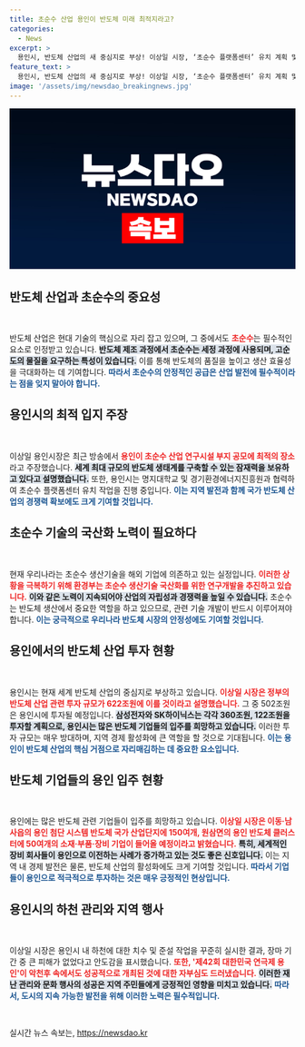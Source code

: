 ```yaml
---
title: 초순수 산업 용인이 반도체 미래 최적지라고?
categories:
  - News
excerpt: >
  용인시, 반도체 산업의 새 중심지로 부상! 이상일 시장, ‘초순수 플랫폼센터’ 유치 계획 및 대규모 투자 확정 소개. 정부 지원과 함께 명지대, 환경진흥원과 협력 추진 중!
feature_text: >
  용인시, 반도체 산업의 새 중심지로 부상! 이상일 시장, ‘초순수 플랫폼센터’ 유치 계획 및 대규모 투자 확정 소개. 정부 지원과 함께 명지대, 환경진흥원과 협력 추진 중!
image: '/assets/img/newsdao_breakingnews.jpg'
---
```


<p><img src="/assets/img/newsdao_breakingnews.jpg" alt="koreaapp 속보" /></p>

<h2 data-ke-size="size26">반도체 산업과 초순수의 중요성</h2>

<p data-ke-size="size16">&nbsp;</p>

<p>반도체 산업은 현대 기술의 핵심으로 자리 잡고 있으며, 그 중에서도 <b><span style="color: #ee2323;">초순수</span></b>는 필수적인 요소로 인정받고 있습니다. <b><span style="background-color: #21538527;">반도체 제조 과정에서 초순수는 세정 과정에 사용되며, 고순도의 물질을 요구하는 특성이 있습니다.</span></b> 이를 통해 반도체의 품질을 높이고 생산 효율성을 극대화하는 데 기여합니다. <b><span style="color: #1a5490;">따라서 초순수의 안정적인 공급은 산업 발전에 필수적이라는 점을 잊지 말아야 합니다.</span></b></p>

<h2 data-ke-size="size26">용인시의 최적 입지 주장</h2>

<p data-ke-size="size16">&nbsp;</p>

<p>이상일 용인시장은 최근 방송에서 <b><span style="color: #ee2323;">용인이 초순수 산업 연구시설 부지 공모에 최적의 장소</span></b>라고 주장했습니다. <b><span style="background-color: #21538527;">세계 최대 규모의 반도체 생태계를 구축할 수 있는 잠재력을 보유하고 있다고 설명했습니다.</span></b> 또한, 용인시는 명지대학교 및 경기환경에너지진흥원과 협력하여 초순수 플랫폼센터 유치 작업을 진행 중입니다. <b><span style="color: #1a5490;">이는 지역 발전과 함께 국가 반도체 산업의 경쟁력 확보에도 크게 기여할 것입니다.</span></b></p>

<h2 data-ke-size="size26">초순수 기술의 국산화 노력이 필요하다</h2>

<p data-ke-size="size16">&nbsp;</p>

<p>현재 우리나라는 초순수 생산기술을 해외 기업에 의존하고 있는 실정입니다. <b><span style="color: #ee2323;">이러한 상황을 극복하기 위해 환경부는 초순수 생산기술 국산화를 위한 연구개발을 추진하고 있습니다.</span></b> <b><span style="background-color: #21538527;">이와 같은 노력이 지속되어야 산업의 자립성과 경쟁력을 높일 수 있습니다.</span></b> 초순수는 반도체 생산에서 중요한 역할을 하고 있으므로, 관련 기술 개발이 반드시 이루어져야 합니다. <b><span style="color: #1a5490;">이는 궁극적으로 우리나라 반도체 시장의 안정성에도 기여할 것입니다.</span></b></p>

<h2 data-ke-size="size26">용인에서의 반도체 산업 투자 현황</h2>

<p data-ke-size="size16">&nbsp;</p>

<p>용인시는 현재 세계 반도체 산업의 중심지로 부상하고 있습니다. <b><span style="color: #ee2323;">이상일 시장은 정부의 반도체 산업 관련 투자 규모가 622조원에 이를 것이라고 설명했습니다.</span></b> 그 중 502조원은 용인시에 투자될 예정입니다. <b><span style="background-color: #21538527;">삼성전자와 SK하이닉스는 각각 360조원, 122조원을 투자할 계획으로, 용인시는 많은 반도체 기업들의 입주를 희망하고 있습니다.</span></b> 이러한 투자 규모는 매우 방대하며, 지역 경제 활성화에 큰 역할을 할 것으로 기대됩니다. <b><span style="color: #1a5490;">이는 용인이 반도체 산업의 핵심 거점으로 자리매김하는 데 중요한 요소입니다.</span></b></p>

<h2 data-ke-size="size26">반도체 기업들의 용인 입주 현황</h2>

<p data-ke-size="size16">&nbsp;</p>

<p>용인에는 많은 반도체 관련 기업들이 입주를 희망하고 있습니다. <b><span style="color: #ee2323;">이상일 시장은 이동·남사읍의 용인 첨단 시스템 반도체 국가 산업단지에 150여개, 원삼면의 용인 반도체 클러스터에 50여개의 소재·부품·장비 기업이 들어올 예정이라고 밝혔습니다.</span></b> <b><span style="background-color: #21538527;">특히, 세계적인 장비 회사들이 용인으로 이전하는 사례가 증가하고 있는 것도 좋은 신호입니다.</span></b> 이는 지역 내 경제 발전은 물론, 반도체 산업의 활성화에도 크게 기여할 것입니다. <b><span style="color: #1a5490;">따라서 기업들이 용인으로 적극적으로 투자하는 것은 매우 긍정적인 현상입니다.</span></b></p>

<h2 data-ke-size="size26">용인시의 하천 관리와 지역 행사</h2>

<p data-ke-size="size16">&nbsp;</p>

<p>이상일 시장은 용인시 내 하천에 대한 치수 및 준설 작업을 꾸준히 실시한 결과, 장마 기간 중 큰 피해가 없었다고 안도감을 표시했습니다. <b><span style="color: #ee2323;">또한, '제42회 대한민국 연극제 용인'이 악천후 속에서도 성공적으로 개최된 것에 대한 자부심도 드러냈습니다.</span></b> <b><span style="background-color: #21538527;">이러한 재난 관리와 문화 행사의 성공은 지역 주민들에게 긍정적인 영향을 미치고 있습니다.</span></b> <b><span style="color: #1a5490;">따라서, 도시의 지속 가능한 발전을 위해 이러한 노력은 필수적입니다.</span></b></p>

<p data-ke-size="size16">&nbsp;</p>
실시간 뉴스 속보는, <a href="https://newsdao.kr" rel="dofollow">https://newsdao.kr</a>


